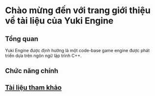 # Chào mừng đến với trang giới thiệu về tài liệu của Yuki Engine

## Tổng quan

Yuki Engine được định hướng là một code-base game engine được phát triển dựa trên ngôn ngữ lập trình C++.

## Chức năng chính

## [Tài liệu tham khảo](./vi-references.md)